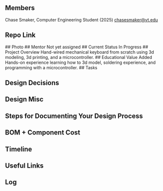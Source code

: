 ## Members
Chase Smaker, Computer Engineering Student (2025)
chasesmaker@vt.edu

## Repo Link
<!-- <a class="button is-link" href="https://magicmirror.builders/" >https://magicmirror.builders/</a> --!>

## Photo

## Mentor
Not yet assigned

## Current Status
In Progress

## Project Overview

Hand-wired mechanical keyboard from scratch using 3d modeling, 3d printing, and a microcontroller.

## Educational Value Added

Hands-on experience learning how to 3d model, soldering experience, and programming with a microcontroller.

## Tasks

<!-- Your Text Here. See Example above -->

## Design Decisions

<!-- Your Text Here. See Example above -->

## Design Misc

<!-- Your Text Here. See Example above -->

## Steps for Documenting Your Design Process

<!-- Your Text Here. See Example above -->

## BOM + Component Cost

<!-- Your Text Here. See Example above -->

## Timeline

<!-- Your Text Here. See Example above -->

## Useful Links

<!-- Your Text Here. See Example above -->

## Log

<!-- Your Text Here. See Example above -->
